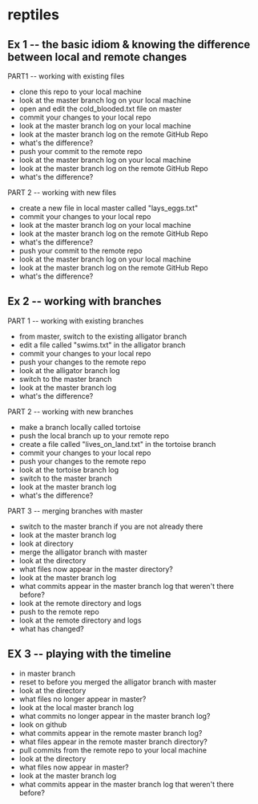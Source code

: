 reptiles
========

Ex 1 -- the basic idiom & knowing the difference between local and remote changes
--------------------------
PART1 -- working with existing files
* clone this repo to your local machine
* look at the master branch log on your local machine
* open and edit the cold_blooded.txt file on master
* commit your changes to your local repo
* look at the master branch log on your local machine
* look at the master branch log on the remote GitHub Repo
* what's the difference?
* push your commit to the remote repo
* look at the master branch log on your local machine
* look at the master branch log on the remote GitHub Repo
* what's the difference?

PART 2 -- working with new files
* create a new file in local master called "lays_eggs.txt"
* commit your changes to your local repo
* look at the master branch log on your local machine
* look at the master branch log on the remote GitHub Repo
* what's the difference?
* push your commit to the remote repo
* look at the master branch log on your local machine
* look at the master branch log on the remote GitHub Repo
* what's the difference?

Ex 2 -- working with branches
--------------------------
PART 1 -- working with existing branches
* from master, switch to the existing alligator branch
* edit a file called "swims.txt" in the alligator branch
* commit your changes to your local repo
* push your changes to the remote repo
* look at the alligator branch log
* switch to the master branch
* look at the master branch log
* what's the difference?

PART 2 -- working with new branches
* make a branch locally called tortoise
* push the local branch up to your remote repo
* create a file called "lives_on_land.txt" in the tortoise branch
* commit your changes to your local repo
* push your changes to the remote repo
* look at the tortoise branch log
* switch to the master branch
* look at the master branch log
* what's the difference?

PART 3 -- merging branches with master
* switch to the master branch if you are not already there
* look at the master branch log
* look at directory
* merge the alligator branch with master
* look at the directory
* what files now appear in the master directory?
* look at the master branch log
* what commits appear in the master branch log that weren't there before?
* look at the remote directory and logs
* push to the remote repo
* look at the remote directory and logs
* what has changed?

EX 3 -- playing with the timeline
--------------------------
* in master branch
* reset to before you merged the alligator branch with master
* look at the directory
* what files no longer appear in master?
* look at the local master branch log
* what commits no longer appear in the master branch log?
* look on github
* what commits appear in the remote master branch log?
* what files appear in the remote master branch directory? 
* pull commits from the remote repo to your local machine
* look at the directory
* what files now appear in master?
* look at the master branch log
* what commits appear in the master branch log that weren't there before?



